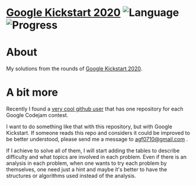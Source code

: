 # [Google Kickstart 2020](https://codingcompetitions.withgoogle.com/kickstart/archive/2020) ![Language](https://img.shields.io/badge/language-Python-blue) ![Progress](https://img.shields.io/badge/solved-8%2F20-yellow)
# About
My solutions from the rounds of [Google Kickstart 2020][1].

# A bit more
Recently I found a [very cool github user][2] that has one repository for each Google Codejam contest.

I want to do something like that with this repository, but with Google Kickstart.
If someone reads this repo and considers it could be improved to be better understood, please send me a message to agf0710@gmail.com .

If I achieve to solve all of them, I will start adding the tables to describe difficulty and what topics are involved in each problem.
Even if there is an analysis in each problem, when one wants to try each problem by themselves, one need just a hint and maybe it's 
better to have the structures or algorithms used instead of the analysis.

[1]: https://codingcompetitions.withgoogle.com/kickstart/
[2]: https://github.com/kamyu104
